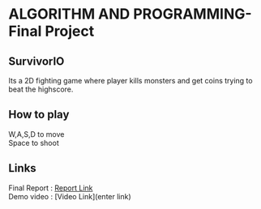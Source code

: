 # ALGORITHM AND PROGRAMMING- Final Project

## SurvivorIO
Its a 2D fighting game where player kills monsters and get coins trying to beat the highscore.

## How to play
W,A,S,D to move
<br>Space to shoot

## Links
Final Report : [Report Link](https://docs.google.com/document/d/1MYWFPHsmNSP_Y5Qbv6eT43UDOCiBUcKirn9OfBhfw0s/edit?usp=sharing)
<br>Demo video : [Video Link](enter link)
